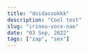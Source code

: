 ```yaml
---
title: "doidassokkk"
description: "Cool test"
slug: "irineu-voce-nao"
date: "03 Sep, 2022"
tags: ["zap", "sex"]
---
```

